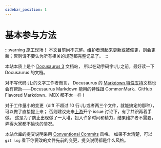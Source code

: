 ```yaml
---
sidebar_position: 1
---
```


# 基本参与方法

:::warning 施工现场！
本文目前尚不完整。维护者想起来更新或被催更，则会更新；否则请不要认为所有相关的规范都完整记录了。
:::

本站本质上是个 [Docusaurus 3](https://docusaurus.io/) 文档站，
所以在动手码字:儿:之前，最好读一下 Docusaurus 的文档。

对不写代码:儿:的文字工作者而言，
Docusaurus 的 [Markdown 特性支持](https://docusaurus.io/docs/markdown-features)文档也会有帮助——Docusaurus
Markdown 能用的特性跟 CommonMark、GitHub Flavored Markdown、MDX 都不太一样！

对于工作量小的变更（diff 不超过 10 行:儿:或者两三个文件，就能搞定的那种），
可以做了直接提上来；
否则建议先来[上游](https://github.com/loongson-community/areweloongyet)开个 issue 讨论下，有了共识再着手做。
这是为了防止出现做了一大堆，投入许多时间和精力，结果维护者不需要，弄得大家都不愉快的情况。

本站仓库的提交说明采用 [Conventional Commits](https://www.conventionalcommits.org) 风格。
如果不太清楚，可以 `git log` 看下你要改的文件先前的变更，提交说明都是什么风格。
